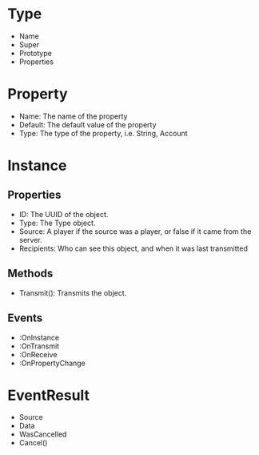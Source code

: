 # Type
* Name 
* Super
* Prototype
* Properties

# Property
* Name: The name of the property
* Default: The default value of the property
* Type: The type of the property, i.e. String, Account

# Instance
## Properties
* ID: The UUID of the object.
* Type: The Type object.
* Source: A player if the source was a player, or false if it came from the server.
* Recipients: Who can see this object, and when it was last transmitted

## Methods
* Transmit(): Transmits the object.

## Events
* :OnInstance
* :OnTransmit
* :OnReceive
* :OnPropertyChange

# EventResult
* Source
* Data
* WasCancelled
* Cancel()
